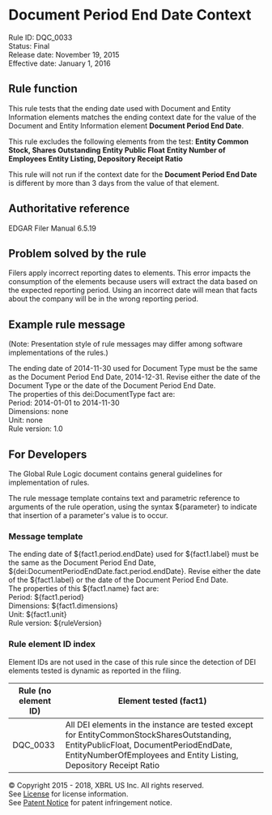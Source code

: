 # Document Period End Date Context
Rule ID: DQC_0033   
Status: Final  
Release date: November 19, 2015  
Effective date: January 1, 2016

## Rule function

This rule tests that the ending date used with Document and Entity Information elements matches the ending context date for the value of the Document and Entity Information element **Document Period End Date**.

This rule excludes the following elements from the test:
**Entity Common Stock, Shares Outstanding** 
**Entity Public Float**
**Entity Number of Employees**
**Entity Listing, Depository Receipt Ratio**

This rule will not run if the context date for the **Document Period End Date** is different by more than 3 days from the value of that element. 

## Authoritative reference

EDGAR Filer Manual 6.5.19

## Problem solved by the rule

Filers apply incorrect reporting dates to elements. This error impacts the consumption of the elements because users will extract the data based on the expected reporting period.  Using an incorrect date will mean that facts about the company will be in the wrong reporting period. 

## Example rule message 
(Note: Presentation style of rule messages may differ among software implementations of the rules.)

The ending date of 2014-11-30 used for Document Type must be the same as the Document Period End Date, 2014-12-31. Revise either the date of the Document Type or the date of the Document Period End Date.   
The properties of this dei:DocumentType fact are:   
Period: 2014-01-01 to 2014-11-30    
Dimensions: none   
Unit: none   
Rule version: 1.0

## For Developers

The Global Rule Logic document contains general guidelines for implementation of rules.

The rule message template contains text and parametric reference to arguments of the rule operation, using the syntax ${parameter} to indicate that insertion of a parameter's value is to occur. 

### Message template

The ending date of ${fact1.period.endDate} used for ${fact1.label} must be the same as the Document Period End Date, ${dei:DocumentPeriodEndDate.fact.period.endDate}. Revise either the date of the ${fact1.label} or the date of the Document Period End Date.    
The properties of this ${fact1.name} fact are:   
Period: ${fact1.period}   
Dimensions: ${fact1.dimensions}   
Unit: ${fact1.unit}   
Rule version: ${ruleVersion}

### Rule element ID index

Element IDs are not used in the case of this rule since the detection of DEI elements tested is dynamic as reported in the filing. 

| Rule (no element ID) | Element tested (fact1) | 
| ----- | ----- |
| DQC_0033 | All DEI elements in the instance are tested except for EntityCommonStockSharesOutstanding, EntityPublicFloat,  DocumentPeriodEndDate, EntityNumberOfEmployees and Entity Listing, Depository Receipt Ratio | 


© Copyright 2015 - 2018, XBRL US Inc. All rights reserved.   
See [License](https://xbrl.us/dqc-license) for license information.  
See [Patent Notice](https://xbrl.us/dqc-patent) for patent infringement notice.
